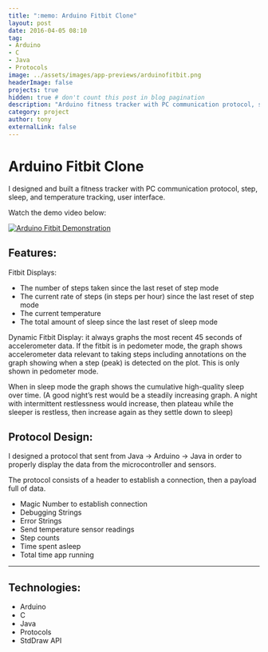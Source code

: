```yaml
---
title: ":memo: Arduino Fitbit Clone"
layout: post
date: 2016-04-05 08:10
tag: 
- Arduino
- C
- Java
- Protocols
image: ../assets/images/app-previews/arduinofitbit.png
headerImage: false
projects: true
hidden: true # don't count this post in blog pagination
description: "Arduino fitness tracker with PC communication protocol, step, sleep, and temperature tracking, user interface"
category: project
author: tony
externalLink: false
---
```



# Arduino Fitbit Clone

I designed and built a fitness tracker with PC communication protocol, step, sleep, and temperature tracking, user interface. 

Watch the demo video below:

[![Arduino Fitbit Demonstration](https://tonydelanuez.com/assets/images/app-previews/arduinofitbit.png)](https://www.youtube.com/watch?v=SxzBoIkbFBo "Arduino Fitbit Demonstration")


## Features:

Fitbit Displays:

- The number of steps taken since the last reset of step mode
- The current rate of steps (in steps per hour) since the last reset of step mode
- The current temperature
- The total amount of sleep since the last reset of sleep mode


Dynamic Fitbit Display: it always graphs the most recent 45 seconds of accelerometer data. If the fitbit is in pedometer mode, the graph shows accelerometer data relevant to taking steps including annotations on the graph showing when a step (peak) is detected on the plot. This is only shown in pedometer mode.

 When in sleep mode the graph shows the cumulative high-quality sleep over time. (A good night’s rest would be a steadily increasing graph. A night with intermittent restlessness would increase, then plateau while the sleeper is restless, then increase again as they settle down to sleep)

## Protocol Design: 
I designed a protocol that sent from Java -> Arduino -> Java in order to properly display the data from the microcontroller and sensors. 

The protocol consists of a header to establish a connection, then a payload full of data. 

- Magic Number to establish connection
- Debugging Strings
- Error Strings
- Send temperature sensor readings
- Step counts
- Time spent asleep
- Total time app running



---

## Technologies:

- Arduino
- C
- Java
- Protocols
- StdDraw API


